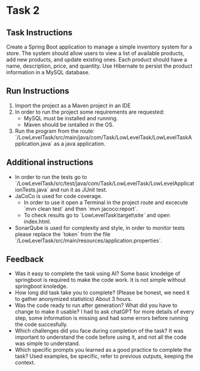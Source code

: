 # Task 2

## Task Instructions
Create a Spring Boot application to manage a simple inventory system for a store. The system should allow users to view a list of available products, add new products, and update existing ones. 
Each product should have a name, description, price, and quantity. Use Hibernate to persist the product information in a MySQL database.

## Run Instructions
1. Import the project as a Maven project in an IDE
2. In order to run the project some requirements are requested:
   - MySQL must be installed and running.
   - Maven should be isntalled in the OS.
3. Run the program from the route: ´/LowLevelTask/src/main/java/com/Task/LowLevelTask/LowLevelTaskApplication.java´ as a java application.

## Additional instructions
- In order to run the tests go to ´/LowLevelTask/src/test/java/com/Task/LowLevelTask/LowLevelApplicationTests.java´ and run it as JUnit test.
- JaCoCo is used for code coverage.
  - In order to use it open a Terminal in the project route and excecute ´mvn clean test´ and then ´mvn jacoco:report´.
  - To check results go to ´LowLevelTask\target\site´ and open index.html.
- SonarQube is used for complexity and style, in order to monitor tests please replace the ´token´
  from the file ´/LowLevelTask/src/main/resources/application.properties´.

## Feedback
- Was it easy to complete the task using AI?
  Some basic knodelge of springboot is required to make the code work. It is not simple without springboot knoledge. 
- How long did task take you to complete? (Please be honest, we need it to gather anonymized statistics)
  About 3 hours.
- Was the code ready to run after generation? What did you have to change to make it usable?
  I had to ask chatGPT for more details of every step, some information is missing and had some errors before running the code succesfully.
- Which challenges did you face during completion of the task?
  It was important to understand the code before using it, and not all the code was simple to understand.
- Which specific prompts you learned as a good practice to complete the task?
  Used examples, be specific, refer to previous outputs, keeping the context.

   
